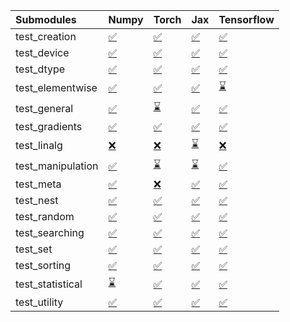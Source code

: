 | Submodules        | Numpy                                                                                                                           | Torch                                                                                                                           | Jax                                                                                                                             | Tensorflow                                                                                                                      |
|:------------------|:--------------------------------------------------------------------------------------------------------------------------------|:--------------------------------------------------------------------------------------------------------------------------------|:--------------------------------------------------------------------------------------------------------------------------------|:--------------------------------------------------------------------------------------------------------------------------------|
| test_creation     | <a href="https://github.com/unifyai/ivy/runs/7896267885?check_suite_focus=true" rel="noopener noreferrer" target="_blank">✅</a> | <a href="https://github.com/unifyai/ivy/runs/7896269717?check_suite_focus=true" rel="noopener noreferrer" target="_blank">✅</a> | <a href="https://github.com/unifyai/ivy/runs/7896271430?check_suite_focus=true" rel="noopener noreferrer" target="_blank">✅</a> | <a href="https://github.com/unifyai/ivy/runs/7896273434?check_suite_focus=true" rel="noopener noreferrer" target="_blank">✅</a> |
| test_device       | <a href="https://github.com/unifyai/ivy/runs/7896268004?check_suite_focus=true" rel="noopener noreferrer" target="_blank">✅</a> | <a href="https://github.com/unifyai/ivy/runs/7896269819?check_suite_focus=true" rel="noopener noreferrer" target="_blank">✅</a> | <a href="https://github.com/unifyai/ivy/runs/7896271569?check_suite_focus=true" rel="noopener noreferrer" target="_blank">✅</a> | <a href="https://github.com/unifyai/ivy/runs/7896273532?check_suite_focus=true" rel="noopener noreferrer" target="_blank">✅</a> |
| test_dtype        | <a href="https://github.com/unifyai/ivy/runs/7896268116?check_suite_focus=true" rel="noopener noreferrer" target="_blank">✅</a> | <a href="https://github.com/unifyai/ivy/runs/7896269918?check_suite_focus=true" rel="noopener noreferrer" target="_blank">✅</a> | <a href="https://github.com/unifyai/ivy/runs/7896271672?check_suite_focus=true" rel="noopener noreferrer" target="_blank">✅</a> | <a href="https://github.com/unifyai/ivy/runs/7896273635?check_suite_focus=true" rel="noopener noreferrer" target="_blank">✅</a> |
| test_elementwise  | <a href="https://github.com/unifyai/ivy/runs/7896268253?check_suite_focus=true" rel="noopener noreferrer" target="_blank">✅</a> | <a href="https://github.com/unifyai/ivy/runs/7896270069?check_suite_focus=true" rel="noopener noreferrer" target="_blank">✅</a> | <a href="https://github.com/unifyai/ivy/runs/7896271775?check_suite_focus=true" rel="noopener noreferrer" target="_blank">✅</a> | <a href="https://github.com/unifyai/ivy/runs/7896273777?check_suite_focus=true" rel="noopener noreferrer" target="_blank">⌛</a> |
| test_general      | <a href="https://github.com/unifyai/ivy/runs/7896268381?check_suite_focus=true" rel="noopener noreferrer" target="_blank">✅</a> | <a href="https://github.com/unifyai/ivy/runs/7896270166?check_suite_focus=true" rel="noopener noreferrer" target="_blank">⌛</a> | <a href="https://github.com/unifyai/ivy/runs/7896271890?check_suite_focus=true" rel="noopener noreferrer" target="_blank">✅</a> | <a href="https://github.com/unifyai/ivy/runs/7896273886?check_suite_focus=true" rel="noopener noreferrer" target="_blank">✅</a> |
| test_gradients    | <a href="https://github.com/unifyai/ivy/runs/7896268498?check_suite_focus=true" rel="noopener noreferrer" target="_blank">✅</a> | <a href="https://github.com/unifyai/ivy/runs/7896270262?check_suite_focus=true" rel="noopener noreferrer" target="_blank">✅</a> | <a href="https://github.com/unifyai/ivy/runs/7896272002?check_suite_focus=true" rel="noopener noreferrer" target="_blank">✅</a> | <a href="https://github.com/unifyai/ivy/runs/7896273997?check_suite_focus=true" rel="noopener noreferrer" target="_blank">✅</a> |
| test_linalg       | <a href="https://github.com/unifyai/ivy/runs/7896268640?check_suite_focus=true" rel="noopener noreferrer" target="_blank">❌</a> | <a href="https://github.com/unifyai/ivy/runs/7896270359?check_suite_focus=true" rel="noopener noreferrer" target="_blank">❌</a> | <a href="https://github.com/unifyai/ivy/runs/7896272154?check_suite_focus=true" rel="noopener noreferrer" target="_blank">⌛</a> | <a href="https://github.com/unifyai/ivy/runs/7896274103?check_suite_focus=true" rel="noopener noreferrer" target="_blank">❌</a> |
| test_manipulation | <a href="https://github.com/unifyai/ivy/runs/7896268770?check_suite_focus=true" rel="noopener noreferrer" target="_blank">✅</a> | <a href="https://github.com/unifyai/ivy/runs/7896270456?check_suite_focus=true" rel="noopener noreferrer" target="_blank">⌛</a> | <a href="https://github.com/unifyai/ivy/runs/7896272337?check_suite_focus=true" rel="noopener noreferrer" target="_blank">⌛</a> | <a href="https://github.com/unifyai/ivy/runs/7896274216?check_suite_focus=true" rel="noopener noreferrer" target="_blank">✅</a> |
| test_meta         | <a href="https://github.com/unifyai/ivy/runs/7896268885?check_suite_focus=true" rel="noopener noreferrer" target="_blank">✅</a> | <a href="https://github.com/unifyai/ivy/runs/7896270580?check_suite_focus=true" rel="noopener noreferrer" target="_blank">❌</a> | <a href="https://github.com/unifyai/ivy/runs/7896272470?check_suite_focus=true" rel="noopener noreferrer" target="_blank">✅</a> | <a href="https://github.com/unifyai/ivy/runs/7896274322?check_suite_focus=true" rel="noopener noreferrer" target="_blank">✅</a> |
| test_nest         | <a href="https://github.com/unifyai/ivy/runs/7896268993?check_suite_focus=true" rel="noopener noreferrer" target="_blank">✅</a> | <a href="https://github.com/unifyai/ivy/runs/7896270666?check_suite_focus=true" rel="noopener noreferrer" target="_blank">✅</a> | <a href="https://github.com/unifyai/ivy/runs/7896272598?check_suite_focus=true" rel="noopener noreferrer" target="_blank">✅</a> | <a href="https://github.com/unifyai/ivy/runs/7896274414?check_suite_focus=true" rel="noopener noreferrer" target="_blank">✅</a> |
| test_random       | <a href="https://github.com/unifyai/ivy/runs/7896269074?check_suite_focus=true" rel="noopener noreferrer" target="_blank">✅</a> | <a href="https://github.com/unifyai/ivy/runs/7896270782?check_suite_focus=true" rel="noopener noreferrer" target="_blank">✅</a> | <a href="https://github.com/unifyai/ivy/runs/7896272738?check_suite_focus=true" rel="noopener noreferrer" target="_blank">✅</a> | <a href="https://github.com/unifyai/ivy/runs/7896274533?check_suite_focus=true" rel="noopener noreferrer" target="_blank">✅</a> |
| test_searching    | <a href="https://github.com/unifyai/ivy/runs/7896269192?check_suite_focus=true" rel="noopener noreferrer" target="_blank">✅</a> | <a href="https://github.com/unifyai/ivy/runs/7896270885?check_suite_focus=true" rel="noopener noreferrer" target="_blank">✅</a> | <a href="https://github.com/unifyai/ivy/runs/7896272863?check_suite_focus=true" rel="noopener noreferrer" target="_blank">✅</a> | <a href="https://github.com/unifyai/ivy/runs/7896274646?check_suite_focus=true" rel="noopener noreferrer" target="_blank">✅</a> |
| test_set          | <a href="https://github.com/unifyai/ivy/runs/7896269300?check_suite_focus=true" rel="noopener noreferrer" target="_blank">✅</a> | <a href="https://github.com/unifyai/ivy/runs/7896270996?check_suite_focus=true" rel="noopener noreferrer" target="_blank">✅</a> | <a href="https://github.com/unifyai/ivy/runs/7896273008?check_suite_focus=true" rel="noopener noreferrer" target="_blank">✅</a> | <a href="https://github.com/unifyai/ivy/runs/7896274800?check_suite_focus=true" rel="noopener noreferrer" target="_blank">✅</a> |
| test_sorting      | <a href="https://github.com/unifyai/ivy/runs/7896269380?check_suite_focus=true" rel="noopener noreferrer" target="_blank">✅</a> | <a href="https://github.com/unifyai/ivy/runs/7896271091?check_suite_focus=true" rel="noopener noreferrer" target="_blank">✅</a> | <a href="https://github.com/unifyai/ivy/runs/7896273113?check_suite_focus=true" rel="noopener noreferrer" target="_blank">✅</a> | <a href="https://github.com/unifyai/ivy/runs/7896274936?check_suite_focus=true" rel="noopener noreferrer" target="_blank">✅</a> |
| test_statistical  | <a href="https://github.com/unifyai/ivy/runs/7896269482?check_suite_focus=true" rel="noopener noreferrer" target="_blank">⌛</a> | <a href="https://github.com/unifyai/ivy/runs/7896271210?check_suite_focus=true" rel="noopener noreferrer" target="_blank">✅</a> | <a href="https://github.com/unifyai/ivy/runs/7896273221?check_suite_focus=true" rel="noopener noreferrer" target="_blank">✅</a> | <a href="https://github.com/unifyai/ivy/runs/7896275050?check_suite_focus=true" rel="noopener noreferrer" target="_blank">✅</a> |
| test_utility      | <a href="https://github.com/unifyai/ivy/runs/7896269606?check_suite_focus=true" rel="noopener noreferrer" target="_blank">✅</a> | <a href="https://github.com/unifyai/ivy/runs/7896271325?check_suite_focus=true" rel="noopener noreferrer" target="_blank">✅</a> | <a href="https://github.com/unifyai/ivy/runs/7896273323?check_suite_focus=true" rel="noopener noreferrer" target="_blank">✅</a> | <a href="https://github.com/unifyai/ivy/runs/7896275173?check_suite_focus=true" rel="noopener noreferrer" target="_blank">✅</a> |